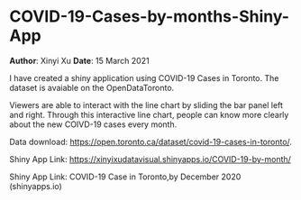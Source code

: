 # COVID-19-Cases-by-months-Shiny-App

**Author**: Xinyi Xu
**Date**: 15 March 2021

I have created a shiny application using COVID-19 Cases in Toronto. The dataset is avaiable on the OpenDataToronto.


Viewers are able to interact with the line chart by sliding the bar panel left and right. Through this interactive line chart, people can know more clearly about the new COIVD-19 cases every month.

Data download: https://open.toronto.ca/dataset/covid-19-cases-in-toronto/. 

Shiny App Link: https://xinyixudatavisual.shinyapps.io/COVID-19-by-month/

Shiny App Link: COVID-19 Case in Toronto,by December 2020 (shinyapps.io)
